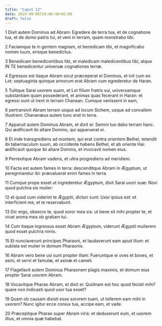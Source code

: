 ```yaml
---
title: "Caput 12"
date: 2024-09-06T20:00:48+02:00
draft: false
---
```



1 Dixit autem Dominus ad Abram: Egredere de terra tua, et de cognatione tua, et de domo patris tui, et veni in terram, quam monstrabo tibi.

2 Faciamque te in gentem magnam, et benedicam tibi, et magnificabo nomen tuum, erisque benedictus.

3 Benedicam benedicentibus tibi, et maledicam maledicentibus tibi, atque IN TE benedicentur universæ cognationes terræ.

4 Egressus est itaque Abram sicut præceperat ei Dominus, et ivit cum eo Lot: septuaginta quinque annorum erat Abram cum egrederetur de Haran.

5 Tulitque Sarai uxorem suam, et Lot filium fratris sui, universamque substantiam quam possederant, et animas quas fecerant in Haran: et egressi sunt ut irent in terram Chanaan. Cumque venissent in eam,

6 pertransivit Abram terram usque ad locum Sichem, usque ad convallem illustrem: Chananæus autem tunc erat in terra.

7 Apparuit autem Dominus Abram, et dixit ei: Semini tuo dabo terram hanc. Qui ædificavit ibi altare Domino, qui apparuerat ei.

8 Et inde transgrediens ad montem, qui erat contra orientem Bethel, tetendit ibi tabernaculum suum, ab occidente habens Bethel, et ab oriente Hai: ædificavit quoque ibi altare Domino, et invocavit nomen eius.

9 Perrexitque Abram vadens, et ultra progrediens ad meridiem.

10 Facta est autem fames in terra: descenditque Abram in Ægyptum, ut peregrinaretur ibi: prævaluerat enim fames in terra.

11 Cumque prope esset ut ingrederetur Ægyptum, dixit Sarai uxori suæ: Novi quod pulchra sis mulier:

12 et quod cum viderint te Ægyptii, dicturi sunt: Uxor ipsius est: et interficient me, et te reservabunt.

13 Dic ergo, obsecro te, quod soror mea sis: ut bene sit mihi propter te, et vivat anima mea ob gratiam tui.

14 Cum itaque ingressus esset Abram Ægyptum, viderunt Ægyptii mulierem quod esset pulchra nimis.

15 Et nunciaverunt principes Pharaoni, et laudaverunt eam apud illum: et sublata est mulier in domum Pharaonis.

16 Abram vero bene usi sunt propter illam: Fueruntque ei oves et boves, et asini, et servi et famulæ, et asinæ et cameli.

17 Flagellavit autem Dominus Pharaonem plagis maximis, et domum eius propter Sarai uxorem Abram.

18 Vocavitque Pharao Abram, et dixit ei: Quidnam est hoc quod fecisti mihi? quare non indicasti quod uxor tua esset?

19 Quam ob causam dixisti esse sororem tuam, ut tollerem eam mihi in uxorem? Nunc igitur ecce coniux tua, accipe eam, et vade.

20 Præcepitque Pharao super Abram viris: et deduxerunt eum, et uxorem illius, et omnia quæ habebat.

